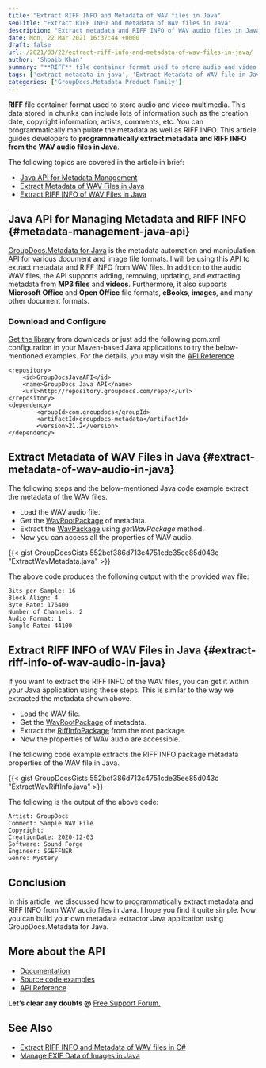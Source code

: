 ```yaml
---
title: "Extract RIFF INFO and Metadata of WAV files in Java"
seoTitle: "Extract RIFF INFO and Metadata of WAV files in Java"
description: "Extract metadata and RIFF INFO of WAV audio files in Java. Metadata API allows metadata management within your Java applications."
date: Mon, 22 Mar 2021 16:37:44 +0000
draft: false
url: /2021/03/22/extract-riff-info-and-metadata-of-wav-files-in-java/
author: 'Shoaib Khan'
summary: "**RIFF** file container format used to store audio and video multimedia. This data stored in chunks can include lots of information such as the creation date, copyright information, artists, comments, etc. You can programmatically manipulate the metadata as well as RIFF INFO. This article guides developers to **programmatically extract metadata and RIFF INFO from the WAV audio files in Java**."
tags: ['extract metadata in java', 'Extract Metadata of WAV file in Java', 'Extract RIFF INFO of WAV in Java']
categories: ['GroupDocs.Metadata Product Family']
---
```


**RIFF** file container format used to store audio and video multimedia. This data stored in chunks can include lots of information such as the creation date, copyright information, artists, comments, etc. You can programmatically manipulate the metadata as well as RIFF INFO. This article guides developers to **programmatically extract metadata and RIFF INFO from the WAV audio files in Java**.

The following topics are covered in the article in brief:

*   [Java API for Metadata Management][2]
*   [Extract Metadata of WAV Files in Java][3]
*   [Extract RIFF INFO of WAV Files in Java][4]

## Java API for Managing Metadata and RIFF INFO {#metadata-management-java-api}

[GroupDocs.Metadata for Java][5] is the metadata automation and manipulation API for various document and image file formats. I will be using this API to extract metadata and RIFF INFO from WAV files. In addition to the audio WAV files, the API supports adding, removing, updating, and extracting metadata from **MP3 files** and **videos**. Furthermore, it also supports **Microsoft Office** and **Open Office** file formats, **eBooks**, **images**, and many other document formats.

### Download and Configure

[Get the library][6] from downloads or just add the following pom.xml configuration in your Maven-based Java applications to try the below-mentioned examples. For the details, you may visit the [API Reference][7].

```
<repository>
	<id>GroupDocsJavaAPI</id>
	<name>GroupDocs Java API</name>
	<url>http://repository.groupdocs.com/repo/</url>
</repository>
<dependency>
        <groupId>com.groupdocs</groupId>
        <artifactId>groupdocs-metadata</artifactId>
        <version>21.2</version> 
</dependency>
```

## Extract Metadata of WAV Files in Java {#extract-metadata-of-wav-audio-in-java}

The following steps and the below-mentioned Java code example extract the metadata of the WAV files.

*   Load the WAV audio file.
*   Get the [WavRootPackage][8] of metadata.
*   Extract the [WavPackage][9] using _getWavPackage_ method.
*   Now you can access all the properties of WAV audio.

{{< gist GroupDocsGists 552bcf386d713c4751cde35ee85d043c "ExtractWavMetadata.java" >}}

The above code produces the following output with the provided wav file:

```
Bits per Sample: 16
Block Align: 4
Byte Rate: 176400
Number of Channels: 2
Audio Format: 1
Sample Rate: 44100
```

## Extract RIFF INFO of WAV Files in Java {#extract-riff-info-of-wav-audio-in-java}

If you want to extract the RIFF INFO of the WAV files, you can get it within your Java application using these steps. This is similar to the way we extracted the metadata shown above.

*   Load the WAV file.
*   Get the [WavRootPackage][10] of metadata.
*   Extract the [RiffInfoPackage][11] from the root package.
*   Now the properties of WAV audio are accessible.

The following code example extracts the RIFF INFO package metadata properties of the WAV file in Java.

{{< gist GroupDocsGists 552bcf386d713c4751cde35ee85d043c "ExtractWavRiffInfo.java" >}}

The following is the output of the above code:

```
Artist: GroupDocs 
Comment: Sample WAV File
Copyright: 
CreationDate: 2020-12-03
Software: Sound Forge
Engineer: SGEFFNER
Genre: Mystery
```

## Conclusion

In this article, we discussed how to programmatically extract metadata and RIFF INFO from WAV audio files in Java. I hope you find it quite simple. Now you can build your own metadata extractor Java application using GroupDocs.Metadata for Java.

## More about the API

*   [Documentation][12]
*   [Source code examples][13]
*   [API Reference][14]

**Let’s clear any doubts @** [Free Support Forum.][15]

## See Also

*   [Extract RIFF INFO and Metadata of WAV files in C#][16]
*   [Manage EXIF Data of Images in Java][17]







[1]: https://blog.groupdocs.com/2021/03/22/extract-riff-info-and-metadata-of-wav-files-in-java
[2]: #metadata-management-java-api
[3]: #extract-metadata-of-wav-audio-in-java
[4]: #extract-riff-info-of-wav-audio-in-java
[5]: https://products.groupdocs.com/metadata/java
[6]: https://downloads.groupdocs.com/metadata/java
[7]: https://apireference.groupdocs.com/metadata/java
[8]: https://apireference.groupdocs.com/metadata/java/com.groupdocs.metadata.core/WavRootPackage
[9]: https://apireference.groupdocs.com/metadata/java/com.groupdocs.metadata.core/WavPackage
[10]: https://apireference.groupdocs.com/metadata/java/com.groupdocs.metadata.core/WavRootPackage
[11]: https://apireference.groupdocs.com/metadata/java/com.groupdocs.metadata.core/RiffInfoPackage
[12]: https://docs.groupdocs.com/metadata/java/
[13]: https://github.com/groupdocs-metadata/GroupDocs.Metadata-for-Java
[14]: https://apireference.groupdocs.com/metadata/java
[15]: https://forum.groupdocs.com/c/metadata
[16]: https://blog.groupdocs.com/2021/03/05/extract-riff-info-and-metadata-of-wav-files-in-csharp/
[17]: https://blog.groupdocs.com/2020/05/12/handle-exif-data-of-jpg-png-webp-images-in-java/

